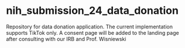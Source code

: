 # nih_submission_24_data_donation
Repository for data donation application. The current implementation supports TikTok only. A consent page will be added to the landing page after consulting with our IRB and Prof. Wisniewski
